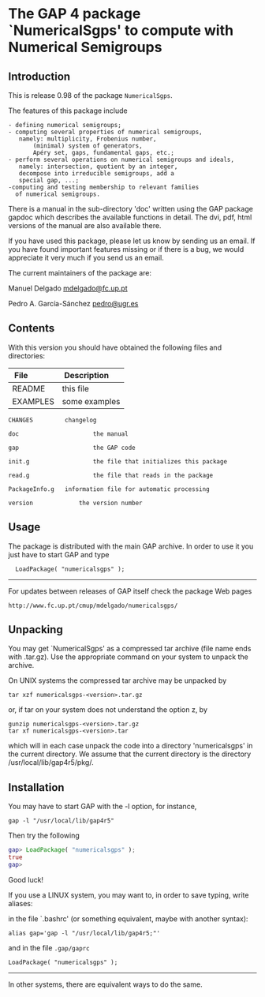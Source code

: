 The GAP 4 package `NumericalSgps' to compute with Numerical Semigroups
======================================================================

Introduction
------------

This is release 0.98 of  the package `NumericalSgps`.

The features of this package include

	- defining numerical semigroups;
	- computing several properties of numerical semigroups,
	   namely: multiplicity, Frobenius number,
           (minimal) system of generators,
           Apéry set, gaps, fundamental gaps, etc.;
	- perform several operations on numerical semigroups and ideals,
	   namely: intersection, quotient by an integer,
	   decompose into irreducible semigroups, add a
	   special gap, ...;
	-computing and testing membership to relevant families 
	  of numerical semigroups.

There is a manual in the sub-directory 'doc' written using the GAP package
gapdoc which describes the available functions in detail. The dvi, pdf, html
versions of the manual are also available there.

If you have used this package, please let us know by sending
us an email.  If you  have found important features missing or if there is a
bug, we would appreciate it very much if you send us an email.

The current maintainers of the package are:

Manuel Delgado			<mdelgado@fc.up.pt>

Pedro A. García-Sánchez		<pedro@ugr.es>

Contents
--------
With this version you should have obtained the following files and
directories:

| File | Description |
|:-----|:------|
|README |   this file|
|EXAMPLES|	some examples|
	
	CHANGES 		changelog

	doc             		the manual

	gap             		the GAP code

	init.g          		the file that initializes this package

	read.g          		the file that reads in the package

	PackageInfo.g	information file for automatic processing

	version				the version number

Usage
-----
The package is distributed with the main GAP archive. In order to use it you
just have to start GAP and type

      LoadPackage( "numericalsgps" );

-----

For updates between releases of GAP itself check the package Web pages

    http://www.fc.up.pt/cmup/mdelgado/numericalsgps/

Unpacking
---------

You may get `NumericalSgps' as a compressed tar archive (file name ends with
.tar.gz). Use the  appropriate  command  on  your system   to unpack the
archive.

On UNIX systems the compressed tar archive may be unpacked by

    tar xzf numericalsgps-<version>.tar.gz

or, if tar on your system does not understand the option z, by

    gunzip numericalsgps-<version>.tar.gz
    tar xf numericalsgps-<version>.tar

which will in each case unpack the code into a directory 'numericalsgps'
in the current directory. We assume that the current directory is the
directory /usr/local/lib/gap4r5/pkg/.

Installation
------------


You may have to start GAP with the -l option, for instance,

	gap -l "/usr/local/lib/gap4r5"

Then try the following
```gap
gap> LoadPackage( "numericalsgps" );
true
gap>
```
Good luck!

If you use a LINUX system, you may want to, in order to save typing, write
aliases:

in the file `.bashrc' (or something equivalent, maybe with another syntax):

	alias gap='gap -l "/usr/local/lib/gap4r5;"'

and in the file `.gap/gaprc`

	LoadPackage( "numericalsgps" );

----------

In other systems, there are equivalent ways to do the same.